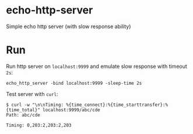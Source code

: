 # echo-http-server
Simple echo http server (with slow response ability)

# Run
Run http server on `localhost:9999` and emulate slow response with timeout `2s`:

```
echo_http_server -bind localhost:9999 -sleep-time 2s
```

Test server with `curl`:
```
$ curl -w "\n\nTiming: %{time_connect}:%{time_starttransfer}:%{time_total}" localhost:9999/abc/cde
Path: abc/cde

Timing: 0,203:2,203:2,203
```
